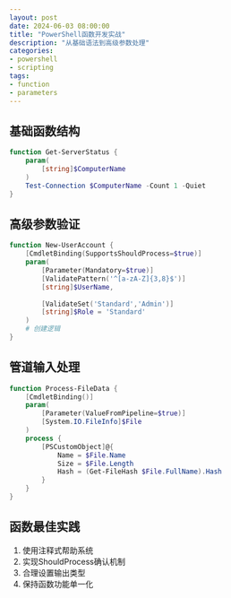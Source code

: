 ```yaml
---
layout: post
date: 2024-06-03 08:00:00
title: "PowerShell函数开发实战"
description: "从基础语法到高级参数处理"
categories:
- powershell
- scripting
tags:
- function
- parameters
---
```


## 基础函数结构
```powershell
function Get-ServerStatus {
    param(
        [string]$ComputerName
    )
    Test-Connection $ComputerName -Count 1 -Quiet
}
```

## 高级参数验证
```powershell
function New-UserAccount {
    [CmdletBinding(SupportsShouldProcess=$true)]
    param(
        [Parameter(Mandatory=$true)]
        [ValidatePattern('^[a-zA-Z]{3,8}$')]
        [string]$UserName,
        
        [ValidateSet('Standard','Admin')]
        [string]$Role = 'Standard'
    )
    # 创建逻辑
}
```

## 管道输入处理
```powershell
function Process-FileData {
    [CmdletBinding()]
    param(
        [Parameter(ValueFromPipeline=$true)]
        [System.IO.FileInfo]$File
    )
    process {
        [PSCustomObject]@{
            Name = $File.Name
            Size = $File.Length
            Hash = (Get-FileHash $File.FullName).Hash
        }
    }
}
```

## 函数最佳实践
1. 使用注释式帮助系统
2. 实现ShouldProcess确认机制
3. 合理设置输出类型
4. 保持函数功能单一化